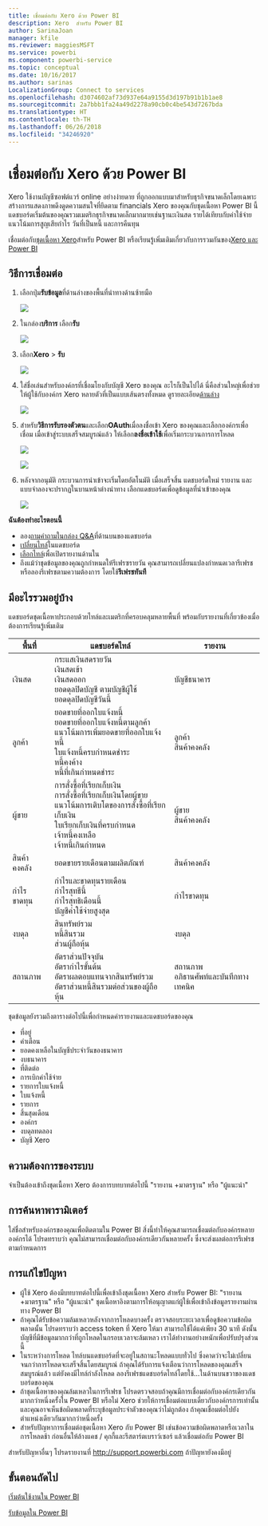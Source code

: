 ```yaml
---
title: เชื่อมต่อกับ Xero ด้วย Power BI
description: Xero  สำหรับ Power BI
author: SarinaJoan
manager: kfile
ms.reviewer: maggiesMSFT
ms.service: powerbi
ms.component: powerbi-service
ms.topic: conceptual
ms.date: 10/16/2017
ms.author: sarinas
LocalizationGroup: Connect to services
ms.openlocfilehash: d3074602af73d937e64a9155d3d197b91b1b1ae8
ms.sourcegitcommit: 2a7bbb1fa24a49d2278a90cb0c4be543d7267bda
ms.translationtype: HT
ms.contentlocale: th-TH
ms.lasthandoff: 06/26/2018
ms.locfileid: "34246920"
---
```

# <a name="connect-to-xero-with-power-bi"></a>เชื่อมต่อกับ Xero ด้วย Power BI
Xero ใช้งานบัญชีซอฟต์แวร์ online อย่างง่ายดาย ที่ถูกออกแบบมาสำหรับธุรกิจขนาดเล็กโดยเฉพาะ สร้างการแสดงภาพดึงดูดความสนใจที่ยึดตาม financials Xero ของคุณกับชุดเนื้อหา Power BI นี้ แดชบอร์ดเริ่มต้นของคุณรวมเมตริกธุรกิจขนาดเล็กมากมายเช่นฐานะเงินสด รายได้เทียบกับค่าใช้จ่าย แนวโน้มการสูญเสียกำไร วันที่เป็นหนี้ และการคืนทุน

เชื่อมต่อกับ[ชุดเนื้อหา Xero](https://app.powerbi.com/getdata/services/xero)สำหรับ Power BI หรือเรียนรู้เพิ่มเติมเกี่ยวกับการรวมกันของ[Xero และ Power BI](https://help.xero.com/Power-BI)

## <a name="how-to-connect"></a>วิธีการเชื่อมต่อ
1. เลือกปุ่ม**รับข้อมูล**ที่ด้านล่างของพื้นที่นำทางด้านซ้ายมือ
   
   ![](media/service-connect-to-xero/getdata.png)
2. ในกล่อง**บริการ** เลือก**รับ**
   
   ![](media/service-connect-to-xero/services.png)
3. เลือก**Xero** \> **รับ**
   
   ![](media/service-connect-to-xero/connect.png)
4. ใส่ชื่อเล่นสำหรับองค์กรที่เชื่อมโยงกับบัญชี Xero ของคุณ อะไรก็เป็นไปได้ นี่คือส่วนใหญ่เพื่อช่วยให้ผู้ใช้กับองค์กร Xero หลายตัวที่เป็นแบบเส้นตรงทั้งหมด ดูรายละเอียด[ด้านล่าง](#FindingParams)
   
   ![](media/service-connect-to-xero/params.png)
5. สำหรับ**วิธีการรับรองตัวตน**และเลือก**OAuth**เมื่อลงชื่อเข้า Xero ของคุณและเลือกองค์กรเพื่อเชื่อม เมื่อเข้าสู่ระบบเสร็จสมบูรณ์แล้ว ให้เลือก**ลงชื่อเข้าใช้**เพื่อเริ่มกระบวนการการโหลด
   
    ![](media/service-connect-to-xero/creds.png)
   
    ![](media/service-connect-to-xero/creds2.png)
6. หลังจากอนุมัติ กระบวนการนำเข้าจะเริ่มโดยอัตโนมัติ เมื่อเสร็จสิ้น แดชบอร์ดใหม่ รายงาน และแบบจำลองจะปรากฏในบานหน้าต่างนำทาง เลือกแดชบอร์ดเพื่อดูข้อมูลที่นำเข้าของคุณ
   
     ![](media/service-connect-to-xero/dashboard.png)

**ฉันต้องทำอะไรตอนนี้**

* ลอง[ถามคำถามในกล่อง Q&A](power-bi-q-and-a.md)ที่ด้านบนของแดชบอร์ด
* [เปลี่ยนไทล์](service-dashboard-edit-tile.md)ในแดชบอร์ด
* [เลือกไทล์](service-dashboard-tiles.md)เพื่อเปิดรายงานด้านใน
* ถึงแม้ว่าชุดข้อมูลของคุณถูกกำหนดให้รีเฟรซรายวัน คุณสามารถเปลี่ยนแปลงกำหนดเวลารีเฟรช หรือลองรีเฟรชตามความต้องการ โดยใช้**รีเฟรชทันที**

## <a name="whats-included"></a>มีอะไรรวมอยู่บ้าง
แดชบอร์ดชุดเนื้อหาประกอบด้วยไทล์และเมตริกที่ครอบคลุมหลายพื้นที่ พร้อมกับรายงานที่เกี่ยวข้องเมื่อต้องการเรียนรู้เพิ่มเติม  

| พื้นที่ | แดชบอร์ดไทล์ | รายงาน |
| --- | --- | --- |
| เงินสด |กระแสเงินสดรายวัน <br>เงินสดเข้า <br>เงินสดออก <br>ยอดดุลปิดบัญชี ตามบัญชีผู้ใช้ <br>ยอดดุลปิดบัญชีวันนี้ |บัญชีธนาคาร |
| ลูกค้า |ยอดขายที่ออกใบแจ้งหนี้ <br>ยอดขายที่ออกใบแจ้งหนี้ตามลูกค้า <br>แนวโน้มการเพิ่มยอดขายที่ออกใบแจ้งหนี้ <br>ใบแจ้งหนี้ครบกำหนดชำระ <br>หนี้คงค้าง <br>หนี้ที่เกินกำหนดชำระ |ลูกค้า <br>สินค้าคงคลัง |
| ผู้ขาย |การสั่งซื้อที่เรียกเก็บเงิน <br>การสั่งซื้อที่เรียกเก็บเงินโดยผู้ขาย <br>แนวโน้มการเติบโตของการสั่งซื้อที่เรียกเก็บเงิน <br> ใบเรียกเก็บเงินที่ครบกำหนด <br>เจ้าหนี้คงเหลือ <br>เจ้าหนี้เกินกำหนด |ผู้ขาย <br>สินค้าคงคลัง |
| สินค้าคงคลัง |ยอดขายรายเดือนตามผลิตภัณฑ์ |สินค้าคงคลัง |
| กำไรขาดทุน |กำไรและขาดทุนรายเดือน <br>กำไรสุทธีนี้ <br>กำไรสุทธิเดือนนี้ <br>บัญชีค่าใช้จ่ายสูงสุด |กำไรขาดทุน |
| งบดุล |สินทรัพย์รวม <br>หนี้สินรวม <br>ส่วนผู้ถือหุ้น |งบดุล |
| สถานภาพ |อัตราส่วนปัจจุบัน <br>อัตรากำไรขั้นต้น <br> อัตราผลตอบแทนจากสินทรัพย์รวม <br>อัตราส่วนหนี้สินรวมต่อส่วนของผู้ถือหุ้น |สถานภาพ <br>อภิธานศัพท์และบันทึกทางเทคนิค |

ชุดข้อมูลยังรวมถึงตารางต่อไปนี้เพื่อกำหนดค่ารายงานและแดชบอร์ดของคุณ  

* ที่อยู่  
* คำเตือน  
* ยอดคงเหลือในบัญชีประจำวันของธนาคาร  
* งบธนาคาร  
* ที่ติดต่อ  
* การเบิกค่าใช้จ่าย  
* รายการใบแจ้งหนี้  
* ใบแจ้งหนี้  
* รายการ  
* สิ้นสุดเดือน  
* องค์กร  
* งบดุลทดลอง  
* บัญชี Xero

## <a name="system-requirements"></a>ความต้องการของระบบ
จำเป็นต้องเข้าถึงชุดเนื้อหา Xero ต้องการบทบาทต่อไปนี้ "รายงาน +มาตรฐาน" หรือ "ผู้แนะนำ"

<a name="FindingParams"></a>

## <a name="finding-parameters"></a>การค้นหาพารามิเตอร์
ใส่ชื่อสำหรับองค์กรของคุณเพื่อติดตามใน Power BI สิ่งนี้ทำให้คุณสามารถเชื่อมต่อกับองค์กรหลายองค์กรได้ โปรดทราบว่า คุณไม่สามารถเชื่อมต่อกับองค์กรเดียวกันหลายครั้ง ซึ่งจะส่งผลต่อการรีเฟรชตามกำหนดการ   

## <a name="troubleshooting"></a>การแก้ไขปัญหา
* ผู้ใช้ Xero ต้องมีบทบาทต่อไปนี้เพื่อเข้าถึงชุดเนื้อหา Xero สำหรับ Power BI: "รายงาน +มาตรฐาน" หรือ "ผู้แนะนำ" ชุดเนื้อหาอิงตามการให้อนุญาตแก่ผู้ใช้เพื่อเข้าถึงข้อมูลรายงานผ่านทาง Power BI  
* ถ้าคุณได้รับข้อความล้มเหลวหลังจากการโหลดบางครั้ง ตรวจสอบระยะเวลาเพื่อดูข้อความข้อผิดพลาดนั้น โปรดทราบว่า access token ที่ Xero ให้มา สามารถใช้ได้แค่เพียง 30 นาที ดังนั้นบัญชีที่มีข้อมูลมากกว่าที่ถูกโหลดในกรอบเวลาจะล้มเหลว เราได้ทำงานอย่างหนักเพื่อปรับปรุงส่วนนี้
* ในระหว่างการโหลด ไทล์บนแดชบอร์ดที่จะอยู่ในสถานะโหลดแบบทั่วไป ซึ่งคาดว่าจะไม่เปลี่ยนจนกว่าการโหลดจะเสร็จสิ้นโดยสมบูรณ์ ถ้าคุณได้รับการแจ้งเตือนว่าการโหลดของคุณเสร็จสมบูรณ์แล้ว แต่ยังคงมีไทล์กำลังโหลด ลองรีเฟรชแดชบอร์ดไทล์โดยใช้...ในด้านบนขวาของแดชบอร์ดของคุณ
* ถ้าชุดเนื้อหาของคุณล้มเหลวในการรีเฟรช โปรดตรวจสอบถ้าคุณมีการเชื่อมต่อกับองค์กรเดียวกันมากกว่าหนึ่งครั้งใน Power BI หรือไม่ Xero ช่วยให้การเชื่อมต่อแบบเดี่ยวกับองค์กรการเท่านั้น และคุณอาจเห็นข้อผิดพลาดที่ระบุข้อมูลประจำตัวของคุณว่าไม่ถูกต้อง ถ้าคุณเชื่อมต่อไปยังตำแหน่งเดียวกันมากกว่าหนึ่งครั้ง  
* สำหรับปัญหาการเชื่อมต่อชุดเนื้อหา Xero กับ Power BI เช่นข้อความข้อผิดพลาดหรือเวลาในการโหลดช้า ก่อนอื่นให้ล้างแคช / คุกกี้และรีสตาร์ตเบราว์เซอร์ แล้วเชื่อมต่อกับ Power BI  

สำหรับปัญหาอื่นๆ โปรดรายงานที่ http://support.powerbi.com ถ้าปัญหายังคงมีอยู่

## <a name="next-steps"></a>ขั้นตอนถัดไป
[เริ่มต้นใช้งานใน Power BI](service-get-started.md)

[รับข้อมูลใน Power BI](service-get-data.md)

